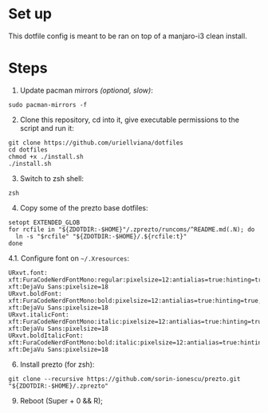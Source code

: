 # Set up

This dotfile config is meant to be ran on top of a manjaro-i3 clean install.

# Steps

1. Update pacman mirrors _(optional, slow)_:
```
sudo pacman-mirrors -f
```

2. Clone this repository, cd into it, give executable permissions to the script and run it:
```
git clone https://github.com/uriellviana/dotfiles
cd dotfiles
chmod +x ./install.sh
./install.sh
```

3. Switch to zsh shell:
```
zsh
```

4. Copy some of the prezto base dotfiles:
```
setopt EXTENDED_GLOB
for rcfile in "${ZDOTDIR:-$HOME}"/.zprezto/runcoms/^README.md(.N); do
  ln -s "$rcfile" "${ZDOTDIR:-$HOME}/.${rcfile:t}"
done
```

4.1. Configure font on `~/.Xresources`:
```
URxvt.font: xft:FuraCodeNerdFontMono:regular:pixelsize=12:antialias=true:hinting=true, xft:DejaVu Sans:pixelsize=18
URxvt.boldFont: xft:FuraCodeNerdFontMono:bold:pixelsize=12:antialias=true:hinting=true, xft:DejaVu Sans:pixelsize=18
URxvt.italicFont: xft:FuraCodeNerdFontMono:italic:pixelsize=12:antialias=true:hinting=true, xft:DejaVu Sans:pixelsize=18
URxvt.boldItalicFont: xft:FuraCodeNerdFontMono:bold:italic:pixelsize=12:antialias=true:hinting=true, xft:DejaVu Sans:pixelsize=18
```

6. Install prezto (for zsh):
```
git clone --recursive https://github.com/sorin-ionescu/prezto.git "${ZDOTDIR:-$HOME}/.zprezto"
```

9. Reboot (Super + 0 && R);
